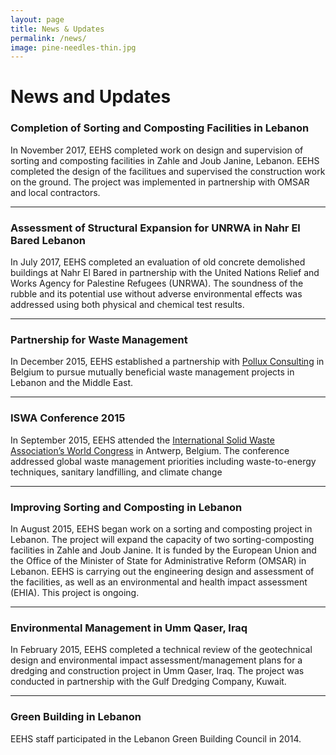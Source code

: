 ```yaml
---
layout: page
title: News & Updates
permalink: /news/
image: pine-needles-thin.jpg
---
```


# News and Updates

### Completion of Sorting and Composting Facilities in Lebanon

In November 2017, EEHS completed work on design and supervision of sorting and composting facilities in Zahle and Joub Janine, Lebanon. EEHS completed the design of the facilitues and supervised the construction work on the ground. The project was implemented in partnership with OMSAR and local contractors. 

***

### Assessment of Structural Expansion for UNRWA in Nahr El Bared Lebanon

In July 2017, EEHS completed an evaluation of old concrete demolished buildings at Nahr El Bared in partnership with the United Nations Relief and Works Agency for Palestine Refugees (UNRWA). The soundness of the rubble and its potential use without adverse environmental effects was addressed using both physical and chemical test results.

***

### Partnership for Waste Management

In December 2015, EEHS established a partnership with [Pollux Consulting](http://polluxconsulting.com/) in Belgium to pursue mutually beneficial waste management projects in Lebanon and the Middle East.

***

### ISWA Conference 2015

In September 2015, EEHS attended the [International Solid Waste Association’s
World Congress](http://iswa2015.org) in Antwerp, Belgium. The conference
addressed global waste management priorities including waste-to-energy
techniques, sanitary landfilling, and climate change

***

### Improving Sorting and Composting in Lebanon

In August 2015, EEHS began work on a sorting and composting project in Lebanon.
The project will expand the capacity of two sorting-composting facilities in Zahle
and Joub Janine. It is funded by the European Union and the Office of the Minister of
State for Administrative Reform (OMSAR) in Lebanon. EEHS is carrying out the
engineering design and assessment of the facilities, as well as an environmental and
health impact assessment (EHIA). This project is ongoing.

***

### Environmental Management in Umm Qaser, Iraq

In February 2015, EEHS completed a technical review of the geotechnical design and
environmental impact assessment/management plans for a dredging and
construction project in Umm Qaser, Iraq. The project was conducted in partnership
with the Gulf Dredging Company, Kuwait.

***

### Green Building in Lebanon

EEHS staff participated in the Lebanon Green Building Council in 2014.
